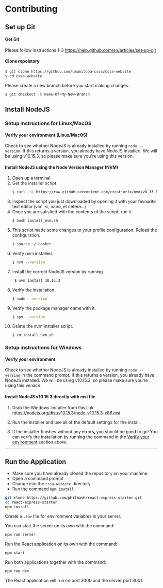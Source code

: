 # Contributing

## Set up Git

#### Get Git

Please follow instructions 1-3 https://help.github.com/en/articles/set-up-git

#### Clone repoistory

```sh
$ git clone https://github.com/umanitoba-cssa/cssa-website
$ cd cssa-website
```

Please create a new branch before you start making changes.

```sh
$ git checkout -b Name-Of-My-New-Branch
```

## Install NodeJS

### Setup instructions for Linux/MacOS

#### Verify your environment (Linux/MacOS)

Check to see whether NodeJS is already installed by running `node --version`. If this returns a version, you already have NodeJS installed. We will be using v10.15.3, so please make sure you're using this version.

#### Install NodeJS using the Node Version Manager (NVM)

1. Open up a terminal
2. Get the installer script.
   ```sh
   $ curl -sL https://raw.githubusercontent.com/creationix/nvm/v0.33.11/install.sh -o install_nvm.sh
   ```
3. Inspect the script you just downloaded by opening it with your favourite text editor (vim, vi, nano, et cetera...)
4. Once you are satisfied with the contents of the script, run it.
   ```sh
   $ bash install_nvm.sh
   ```
5. This script made some changes to your profile configuration. Reload the configuration.
   ```sh
   $ source ~/.bashrc
   ```
6. Verify nvm installed.
   ```sh
   $ nvm --version
   ```
7. Install the correct NodeJS version by running 
    ```sh
     $ nvm install 10.15.3
     ```
8. Verify the installation.
    ```sh
    $ node --version
    ```
9. Verify the package manager came with it.
    ```sh
    $ npm --version
    ```
10. Delete the nvm installer script.
    ```sh
    $ rm install_nvm.sh
    ```

### Setup instructions for Windows

#### Verify your environment

Check to see whether NodeJS is already installed by running `node --version` in the command prompt. If this returns a version, you already have NodeJS installed. We will be using v10.15.3, so please make sure you're using this version.

#### Install NodeJS v10.15.3 directly with msi file

1. Grab the Windows Installer from this link:
https://nodejs.org/dist/v10.15.3/node-v10.15.3-x86.msi

2. Run the installer and use all of the default settings for the install.

3. If the installer finishes without any errors, you should be good to go! You can verify the installation by running the command 
in the [Verify your environment](#verify-your-environment) section above.

---

## Run the Application
 
- Make sure you have already cloned the repository on your machine.
- Open a command prompt
- Change into the `cssa-website` directory
- Run the command `npm install`

```bash
git clone https://github.com/philnash/react-express-starter.git
cd react-express-starter
npm install
```

Create a `.env` file for environment variables in your server.

You can start the server on its own with the command:

```bash
npm run server
```

Run the React application on its own with the command:

```bash
npm start
```

Run both applications together with the command:

```bash
npm run dev
```

The React application will run on port 3000 and the server port 3001.


